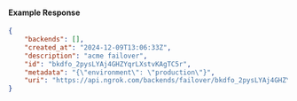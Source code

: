 <!-- Code generated for API Clients. DO NOT EDIT. -->

#### Example Response

```json
{
	"backends": [],
	"created_at": "2024-12-09T13:06:33Z",
	"description": "acme failover",
	"id": "bkdfo_2pysLYAj4GHZYqrLXstvKAgTC5r",
	"metadata": "{\"environment\": \"production\"}",
	"uri": "https://api.ngrok.com/backends/failover/bkdfo_2pysLYAj4GHZYqrLXstvKAgTC5r"
}
```
